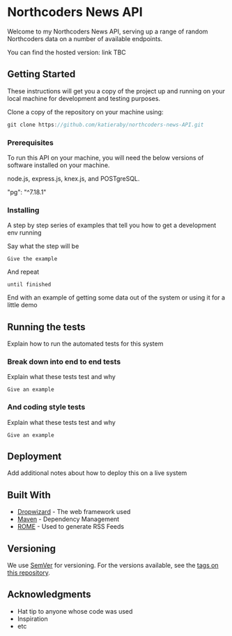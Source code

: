 # Northcoders News API

Welcome to my Northcoders News API, serving up a range of random Northcoders data on a number of available endpoints. 

You can find the hosted version: 
link TBC

## Getting Started

These instructions will get you a copy of the project up and running on your local machine for development and testing purposes. 

Clone a copy of the repository on your machine using:

```javascript
git clone https://github.com/katieraby/northcoders-news-API.git
```

### Prerequisites

To run this API on your machine, you will need the below versions of software installed on your machine.

node.js, express.js, knex.js, and POSTgreSQL. 

 "pg": "^7.18.1"


### Installing

A step by step series of examples that tell you how to get a development env running

Say what the step will be

```
Give the example
```

And repeat

```
until finished
```

End with an example of getting some data out of the system or using it for a little demo

## Running the tests

Explain how to run the automated tests for this system

### Break down into end to end tests

Explain what these tests test and why

```
Give an example
```

### And coding style tests

Explain what these tests test and why

```
Give an example
```

## Deployment

Add additional notes about how to deploy this on a live system

## Built With

* [Dropwizard](http://www.dropwizard.io/1.0.2/docs/) - The web framework used
* [Maven](https://maven.apache.org/) - Dependency Management
* [ROME](https://rometools.github.io/rome/) - Used to generate RSS Feeds

## Versioning

We use [SemVer](http://semver.org/) for versioning. For the versions available, see the [tags on this repository](https://github.com/your/project/tags). 

## Acknowledgments

* Hat tip to anyone whose code was used
* Inspiration
* etc

